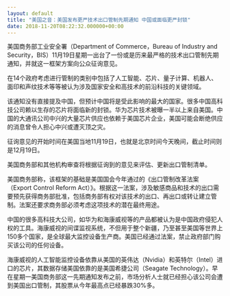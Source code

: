 ```yaml
---
layout: default
title: "美国之音：美国发布更严技术出口管制先期通知 中国或面临更严封锁"
date: 2018-11-20T08:22:32.000000+00:00
---
```


美国商务部工业安全署（Department of Commerce，Bureau of Industry and Security，BIS）11月19日星期一出台了一份或是历来最严格的技术出口管制先期通知，并就这一框架方案向公众征询意见。

在14个政府考虑进行管制的类别中包括了人工智能、芯片、量子计算、机器人、面印和声纹技术等等被认为涉及国家安全和高技术的前沿科技的关键领域。

该通知没有直接提及中国，但预计中国将是受此影响的最大的国家。很多中国高科技公司赖以生存的芯片将面临新的封锁。华为芯片技术被曝一半以上来自美国。中国的大通讯公司中兴的大量芯片供应也依赖于美国芯片企业，美国可能会断绝供应的消息曾令人担心中兴或遭灭顶之灾。

征询意见的开始时间在美国当地11月19日，也就是北京时间今天晚间，截止时间则是12月19日。

美国商务部和其他机构审查将根据征询到的意见来评估、更新出口管制清单。

美国商务部称，该框架的基础是美国国会今年通过的《出口管制改革法案（Export Control Reform Act）》。根据这一法案，涉及敏感商品和技术的出口需要预先获得商务部批准，包括商务部有权对该技术的出口、再出口或转让建立管制。法案还要求商务部必须考虑这项技术的潜在最终用途。

中国的很多高科技大公司，如华为和海康威视等的产品都被认为是中国政府侵犯人权的工具。海康威视的间谍监视系统，不但用于整个新疆，乃至甚至美国等世界上150多个国家，是全球最大监控设备生产商。美国已经通过法案，禁止政府部门购买该公司的任何设备。

海康威视的人工智能监控设备依靠从美国的英伟达（Nvidia）和英特尔（Intel）进口的芯片，其数据存储美国依靠的是美国希捷公司（Seagate Technology）。早在星期一美国商务部这一先期通知发布之前，市场分析人士就已经担心该公司会遭到美国出口管制，其股票从今年最高点已经暴跌30%多。

